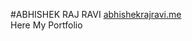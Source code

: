#ABHISHEK RAJ RAVI
<a href="http://abhishekrajravi.me/" target="_blank">abhishekrajravi.me</a><br>
Here My Portfolio
<p><img scr="https://raw.githubusercontent.com/arrbxr/portfolio/master/img/portfolio.png" width="100%"></p>
